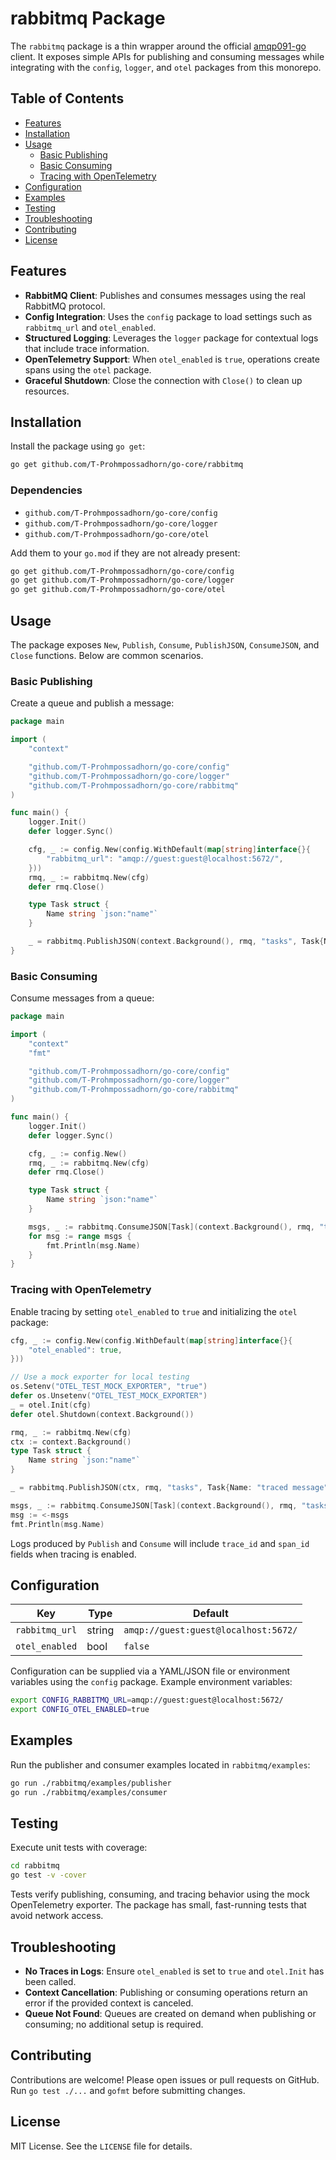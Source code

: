 # rabbitmq Package

The `rabbitmq` package is a thin wrapper around the official [amqp091-go](https://github.com/rabbitmq/amqp091-go) client. It exposes simple APIs for publishing and consuming messages while integrating with the `config`, `logger`, and `otel` packages from this monorepo.

## Table of Contents
- [Features](#features)
- [Installation](#installation)
- [Usage](#usage)
  - [Basic Publishing](#basic-publishing)
  - [Basic Consuming](#basic-consuming)
  - [Tracing with OpenTelemetry](#tracing-with-opentelemetry)
- [Configuration](#configuration)
- [Examples](#examples)
- [Testing](#testing)
- [Troubleshooting](#troubleshooting)
- [Contributing](#contributing)
- [License](#license)

## Features
- **RabbitMQ Client**: Publishes and consumes messages using the real RabbitMQ protocol.
- **Config Integration**: Uses the `config` package to load settings such as `rabbitmq_url` and `otel_enabled`.
- **Structured Logging**: Leverages the `logger` package for contextual logs that include trace information.
- **OpenTelemetry Support**: When `otel_enabled` is `true`, operations create spans using the `otel` package.
- **Graceful Shutdown**: Close the connection with `Close()` to clean up resources.

## Installation
Install the package using `go get`:

```bash
go get github.com/T-Prohmpossadhorn/go-core/rabbitmq
```

### Dependencies
- `github.com/T-Prohmpossadhorn/go-core/config`
- `github.com/T-Prohmpossadhorn/go-core/logger`
- `github.com/T-Prohmpossadhorn/go-core/otel`

Add them to your `go.mod` if they are not already present:

```bash
go get github.com/T-Prohmpossadhorn/go-core/config
go get github.com/T-Prohmpossadhorn/go-core/logger
go get github.com/T-Prohmpossadhorn/go-core/otel
```

## Usage
The package exposes `New`, `Publish`, `Consume`, `PublishJSON`, `ConsumeJSON`, and `Close` functions. Below are common scenarios.

### Basic Publishing
Create a queue and publish a message:

```go
package main

import (
    "context"

    "github.com/T-Prohmpossadhorn/go-core/config"
    "github.com/T-Prohmpossadhorn/go-core/logger"
    "github.com/T-Prohmpossadhorn/go-core/rabbitmq"
)

func main() {
    logger.Init()
    defer logger.Sync()

    cfg, _ := config.New(config.WithDefault(map[string]interface{}{
        "rabbitmq_url": "amqp://guest:guest@localhost:5672/",
    }))
    rmq, _ := rabbitmq.New(cfg)
    defer rmq.Close()

    type Task struct {
        Name string `json:"name"`
    }

    _ = rabbitmq.PublishJSON(context.Background(), rmq, "tasks", Task{Name: "hello"})
}
```

### Basic Consuming
Consume messages from a queue:

```go
package main

import (
    "context"
    "fmt"

    "github.com/T-Prohmpossadhorn/go-core/config"
    "github.com/T-Prohmpossadhorn/go-core/logger"
    "github.com/T-Prohmpossadhorn/go-core/rabbitmq"
)

func main() {
    logger.Init()
    defer logger.Sync()

    cfg, _ := config.New()
    rmq, _ := rabbitmq.New(cfg)
    defer rmq.Close()

    type Task struct {
        Name string `json:"name"`
    }

    msgs, _ := rabbitmq.ConsumeJSON[Task](context.Background(), rmq, "tasks")
    for msg := range msgs {
        fmt.Println(msg.Name)
    }
}
```

### Tracing with OpenTelemetry
Enable tracing by setting `otel_enabled` to `true` and initializing the `otel` package:

```go
cfg, _ := config.New(config.WithDefault(map[string]interface{}{
    "otel_enabled": true,
}))

// Use a mock exporter for local testing
os.Setenv("OTEL_TEST_MOCK_EXPORTER", "true")
defer os.Unsetenv("OTEL_TEST_MOCK_EXPORTER")
_ = otel.Init(cfg)
defer otel.Shutdown(context.Background())

rmq, _ := rabbitmq.New(cfg)
ctx := context.Background()
type Task struct {
    Name string `json:"name"`
}

_ = rabbitmq.PublishJSON(ctx, rmq, "tasks", Task{Name: "traced message"})

msgs, _ := rabbitmq.ConsumeJSON[Task](context.Background(), rmq, "tasks")
msg := <-msgs
fmt.Println(msg.Name)
```

Logs produced by `Publish` and `Consume` will include `trace_id` and `span_id` fields when tracing is enabled.

## Configuration
| Key            | Type   | Default                                       |
| -------------- | ------ | --------------------------------------------- |
| `rabbitmq_url` | string | `amqp://guest:guest@localhost:5672/`           |
| `otel_enabled` | bool   | `false`                                       |

Configuration can be supplied via a YAML/JSON file or environment variables using the `config` package. Example environment variables:

```bash
export CONFIG_RABBITMQ_URL=amqp://guest:guest@localhost:5672/
export CONFIG_OTEL_ENABLED=true
```

## Examples
Run the publisher and consumer examples located in `rabbitmq/examples`:

```bash
go run ./rabbitmq/examples/publisher
go run ./rabbitmq/examples/consumer
```

## Testing
Execute unit tests with coverage:

```bash
cd rabbitmq
go test -v -cover
```

Tests verify publishing, consuming, and tracing behavior using the mock OpenTelemetry exporter. The package has small, fast-running tests that avoid network access.

## Troubleshooting
- **No Traces in Logs**: Ensure `otel_enabled` is set to `true` and `otel.Init` has been called.
- **Context Cancellation**: Publishing or consuming operations return an error if the provided context is canceled.
- **Queue Not Found**: Queues are created on demand when publishing or consuming; no additional setup is required.

## Contributing
Contributions are welcome! Please open issues or pull requests on GitHub. Run `go test ./...` and `gofmt` before submitting changes.

## License
MIT License. See the `LICENSE` file for details.
